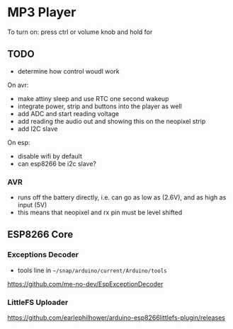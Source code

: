 # MP3 Player

To turn on: press ctrl or volume knob and hold for 

## TODO

- determine how control woudl work

On avr:

- make attiny sleep and use RTC one second wakeup
- integrate power, strip and buttons into the player as well
- add ADC and start reading voltage
- add reading the audio out and showing this on the neopixel strip
- add I2C slave


On esp:

- disable wifi by default
- can esp8266 be i2c slave?


### AVR

- runs off the battery directly, i.e. can go as low as (2.6V), and as high as input (5V)
- this means that neopixel and rx pin must be level shifted

## ESP8266 Core



### Exceptions Decoder

- tools line in `~/snap/arduino/current/Arduino/tools`

https://github.com/me-no-dev/EspExceptionDecoder

### LittleFS Uploader

https://github.com/earlephilhower/arduino-esp8266littlefs-plugin/releases




